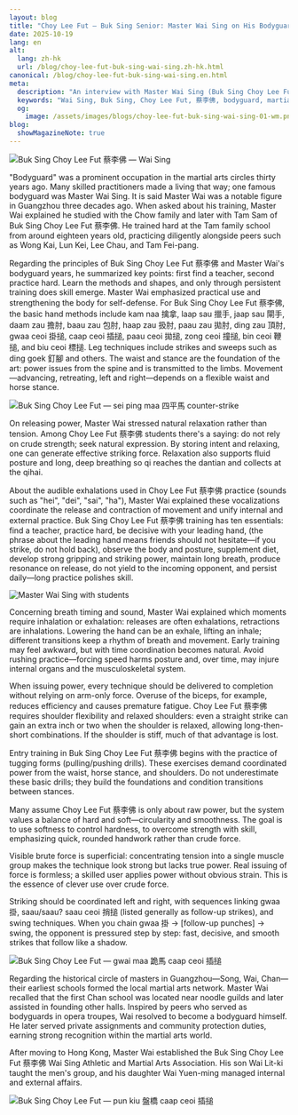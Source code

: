```yaml
---
layout: blog
title: "Choy Lee Fut — Buk Sing Senior: Master Wai Sing on His Bodyguard Career"
date: 2025-10-19
lang: en
alt:
  lang: zh-hk
  url: /blog/choy-lee-fut-buk-sing-wai-sing.zh-hk.html
canonical: /blog/choy-lee-fut-buk-sing-wai-sing.en.html
meta:
  description: "An interview with Master Wai Sing (Buk Sing Choy Lee Fut 蔡李佛) recalling his training, thirty-year bodyguard career in Guangzhou, practical principles of the art, power generation, breathing coordination, and training essentials."
  keywords: "Wai Sing, Buk Sing, Choy Lee Fut, 蔡李佛, bodyguard, martial arts, power generation, breathing, training, sei ping maa, 四平馬, gwai maa, 跪馬, Guangzhou"
  og:
    image: /assets/images/blogs/choy-lee-fut-buk-sing-wai-sing-01-wm.png
blog:
  showMagazineNote: true
---
```


<img src="/assets/images/blogs/choy-lee-fut-buk-sing-wai-sing-01-wm.png" alt="Buk Sing Choy Lee Fut 蔡李佛 — Wai Sing" class="max-h-80 mx-auto rounded-lg shadow-lg"/>

"Bodyguard" was a prominent occupation in the martial arts circles thirty years ago. Many skilled practitioners made a living that way; one famous bodyguard was Master Wai Sing. It is said Master Wai was a notable figure in Guangzhou three decades ago. When asked about his training, Master Wai explained he studied with the Chow family and later with Tam Sam of Buk Sing Choy Lee Fut 蔡李佛. He trained hard at the Tam family school from around eighteen years old, practicing diligently alongside peers such as Wong Kai, Lun Kei, Lee Chau, and Tam Fei-pang.

Regarding the principles of Buk Sing Choy Lee Fut 蔡李佛 and Master Wai's bodyguard years, he summarized key points: first find a teacher, second practice hard. Learn the methods and shapes, and only through persistent training does skill emerge. Master Wai emphasized practical use and strengthening the body for self-defense. For Buk Sing Choy Lee Fut 蔡李佛, the basic hand methods include kam naa 擒拿, laap sau 擸手, jaap sau 閘手, daam zau 擔肘, baau zau 包肘, haap zau 扱肘, paau zau 拋肘, ding zau 頂肘, gwaa ceoi 掛搥, caap ceoi 插搥, paau ceoi 拋搥, zong ceoi 撞搥, bin ceoi 鞭搥, and biu ceoi 標搥. Leg techniques include strikes and sweeps such as ding goek 釘腳 and others. The waist and stance are the foundation of the art: power issues from the spine and is transmitted to the limbs. Movement—advancing, retreating, left and right—depends on a flexible waist and horse stance.

<img src="/assets/images/blogs/choy-lee-fut-buk-sing-wai-sing-02-wm.png" alt="Buk Sing Choy Lee Fut — sei ping maa 四平馬 counter-strike" class="max-h-80 mx-auto rounded-lg shadow-lg"/>

On releasing power, Master Wai stressed natural relaxation rather than tension. Among Choy Lee Fut 蔡李佛 students there's a saying: do not rely on crude strength; seek natural expression. By storing intent and relaxing, one can generate effective striking force. Relaxation also supports fluid posture and long, deep breathing so qi reaches the dantian and collects at the qihai.

About the audible exhalations used in Choy Lee Fut 蔡李佛 practice (sounds such as "hei", "dei", "sai", "ha"), Master Wai explained these vocalizations coordinate the release and contraction of movement and unify internal and external practice. Buk Sing Choy Lee Fut 蔡李佛 training has ten essentials: find a teacher, practice hard, be decisive with your leading hand, (the phrase about the leading hand means friends should not hesitate—if you strike, do not hold back), observe the body and posture, supplement diet, develop strong gripping and striking power, maintain long breath, produce resonance on release, do not yield to the incoming opponent, and persist daily—long practice polishes skill.

<img src="/assets/images/blogs/choy-lee-fut-buk-sing-wai-sing-03-wm.png" alt="Master Wai Sing with students" class="max-h-80 mx-auto rounded-lg shadow-lg"/>

Concerning breath timing and sound, Master Wai explained which moments require inhalation or exhalation: releases are often exhalations, retractions are inhalations. Lowering the hand can be an exhale, lifting an inhale; different transitions keep a rhythm of breath and movement. Early training may feel awkward, but with time coordination becomes natural. Avoid rushing practice—forcing speed harms posture and, over time, may injure internal organs and the musculoskeletal system.

When issuing power, every technique should be delivered to completion without relying on arm-only force. Overuse of the biceps, for example, reduces efficiency and causes premature fatigue. Choy Lee Fut 蔡李佛 requires shoulder flexibility and relaxed shoulders: even a straight strike can gain an extra inch or two when the shoulder is relaxed, allowing long-then-short combinations. If the shoulder is stiff, much of that advantage is lost.

Entry training in Buk Sing Choy Lee Fut 蔡李佛 begins with the practice of tugging forms (pulling/pushing drills). These exercises demand coordinated power from the waist, horse stance, and shoulders. Do not underestimate these basic drills; they build the foundations and condition transitions between stances.

Many assume Choy Lee Fut 蔡李佛 is only about raw power, but the system values a balance of hard and soft—circularity and smoothness. The goal is to use softness to control hardness, to overcome strength with skill, emphasizing quick, rounded handwork rather than crude force.

Visible brute force is superficial: concentrating tension into a single muscle group makes the technique look strong but lacks true power. Real issuing of force is formless; a skilled user applies power without obvious strain. This is the essence of clever use over crude force.

Striking should be coordinated left and right, with sequences linking gwaa 掛, saau/saau? saau ceoi 捎搥 (listed generally as follow-up strikes), and swing techniques. When you chain gwaa 掛 → [follow-up punches] → swing, the opponent is pressured step by step: fast, decisive, and smooth strikes that follow like a shadow.

<img src="/assets/images/blogs/choy-lee-fut-buk-sing-wai-sing-04.png" alt="Buk Sing Choy Lee Fut — gwai maa 跪馬 caap ceoi 插搥" class="max-h-80 mx-auto rounded-lg shadow-lg"/>

Regarding the historical circle of masters in Guangzhou—Song, Wai, Chan—their earliest schools formed the local martial arts network. Master Wai recalled that the first Chan school was located near noodle guilds and later assisted in founding other halls. Inspired by peers who served as bodyguards in opera troupes, Wai resolved to become a bodyguard himself. He later served private assignments and community protection duties, earning strong recognition within the martial arts world.

After moving to Hong Kong, Master Wai established the Buk Sing Choy Lee Fut 蔡李佛 Wai Sing Athletic and Martial Arts Association. His son Wai Lit-ki taught the men's group, and his daughter Wai Yuen-ming managed internal and external affairs.

<img src="/assets/images/blogs/choy-lee-fut-buk-sing-wai-sing-05.png" alt="Buk Sing Choy Lee Fut — pun kiu 盤橋 caap ceoi 插搥" class="max-h-80 mx-auto rounded-lg shadow-lg"/>
